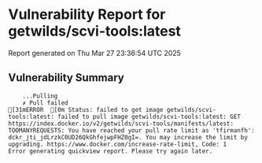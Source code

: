 # Vulnerability Report for getwilds/scvi-tools:latest

Report generated on Thu Mar 27 23:36:54 UTC 2025

## Vulnerability Summary

```
    ...Pulling
    ✗ Pull failed
[31mERROR  [0m Status: failed to get image getwilds/scvi-tools:latest: failed to pull image getwilds/scvi-tools:latest: GET https://index.docker.io/v2/getwilds/scvi-tools/manifests/latest: TOOMANYREQUESTS: You have reached your pull rate limit as 'tfirmanfh': dckr_jti_jdLrzkC0UD26QkGhfejwpFHZ0gI=. You may increase the limit by upgrading. https://www.docker.com/increase-rate-limit, Code: 1 
Error generating quickview report. Please try again later.
```
